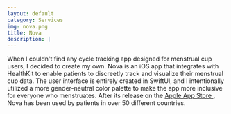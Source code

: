 ```yaml
---
layout: default
category: Services
img: nova.png
title: Nova
description: |
---
```

When I couldn't find any cycle tracking app designed for menstrual cup users, I decided to create my own. Nova is an iOS app that integrates with HealthKit to enable patients to discreetly track and visualize their menstrual cup data. The user interface is entirely created in SwiftUI, and I intentionally utilized a more gender-neutral color palette to make the app more inclusive for everyone who menstruates. After its release on the <a href="https://apps.apple.com/us/app/nova-period-tracker/id1531026220"> Apple App Store </a>, Nova has been used by patients in over 50 different countries.